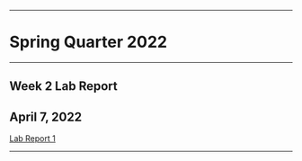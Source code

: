 ***
# Spring Quarter 2022
***
## Week 2 Lab Report
## April 7, 2022
[Lab Report 1][1]

[1]: https://jsn3.github.io/cse15l-lab-reports/lab-report-1-week-2.htm
***
